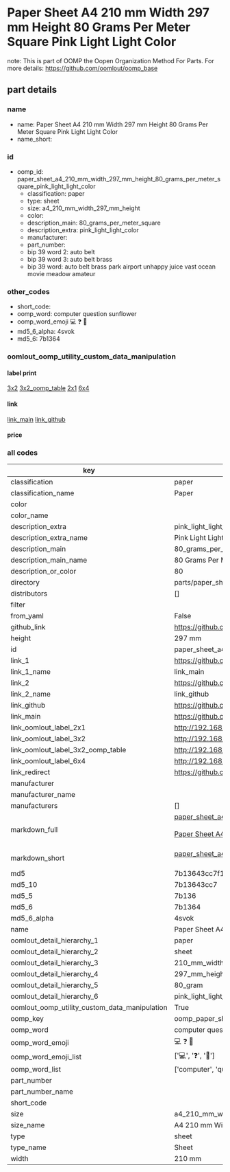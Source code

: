 # Paper Sheet A4 210 mm Width 297 mm Height 80 Grams Per Meter Square Pink Light Light Color  

note: This is part of OOMP the Oopen Organization Method For Parts. For more details: https://github.com/oomlout/oomp_base

##  part details
  







### name
* name: Paper Sheet A4 210 mm Width 297 mm Height 80 Grams Per Meter Square Pink Light Light Color
* name_short: 
### id
* oomp_id: paper_sheet_a4_210_mm_width_297_mm_height_80_grams_per_meter_square_pink_light_light_color
  * classification: paper
  * type: sheet
  * size: a4_210_mm_width_297_mm_height
  * color: 
  * description_main: 80_grams_per_meter_square
  * description_extra: pink_light_light_color
  * manufacturer: 
  * part_number: 
  * bip 39 word 2: auto belt
  * bip 39 word 3: auto belt brass
  * bip 39 word: auto belt brass park airport unhappy juice vast ocean movie meadow amateur

### other_codes
* short_code: 
* oomp_word: computer question sunflower
* oomp_word_emoji :computer: :question: :sunflower:
* md5_6_alpha: 4svok
* md5_6: 7b1364






### oomlout_oomp_utility_custom_data_manipulation
#### label print
[3x2](http://192.168.1.245:1112/?label=oomp%204svok)
[3x2_oomp_table](http://192.168.1.108:1112/?label=oomp%204svok)
[2x1](http://192.168.1.242:1112/?label=oomp%204svok)
[6x4](http://192.168.1.55:1112/?label=oomp%204svok)    

#### link

[link_main](https://github.com/oomlout/oomlout_oomp_version_1_messy/tree/main/parts/paper_sheet_a4_210_mm_width_297_mm_height_80_grams_per_meter_square_pink_light_light_color) [link_github](https://github.com/oomlout/oomlout_oomp_version_1_messy/tree/main/parts/paper_sheet_a4_210_mm_width_297_mm_height_80_grams_per_meter_square_pink_light_light_color)                             

#### price







### all codes 
| key | value |  
| --- | --- |  
| classification | paper |  
| classification_name | Paper |  
| color |  |  
| color_name |  |  
| description_extra | pink_light_light_color |  
| description_extra_name | Pink Light Light Color |  
| description_main | 80_grams_per_meter_square |  
| description_main_name | 80 Grams Per Meter Square |  
| description_or_color | 80 |  
| directory | parts/paper_sheet_a4_210_mm_width_297_mm_height_80_grams_per_meter_square_pink_light_light_color |  
| distributors | [] |  
| filter |  |  
| from_yaml | False |  
| github_link | https://github.com/oomlout/oomlout_oomp_part_src/tree/main/parts/paper_sheet_a4_210_mm_width_297_mm_height_80_grams_per_meter_square_pink_light_light_color |  
| height | 297 mm |  
| id | paper_sheet_a4_210_mm_width_297_mm_height_80_grams_per_meter_square_pink_light_light_color |  
| link_1 | https://github.com/oomlout/oomlout_oomp_version_1_messy/tree/main/parts/paper_sheet_a4_210_mm_width_297_mm_height_80_grams_per_meter_square_pink_light_light_color |  
| link_1_name | link_main |  
| link_2 | https://github.com/oomlout/oomlout_oomp_version_1_messy/tree/main/parts/paper_sheet_a4_210_mm_width_297_mm_height_80_grams_per_meter_square_pink_light_light_color |  
| link_2_name | link_github |  
| link_github | https://github.com/oomlout/oomlout_oomp_version_1_messy/tree/main/parts/paper_sheet_a4_210_mm_width_297_mm_height_80_grams_per_meter_square_pink_light_light_color |  
| link_main | https://github.com/oomlout/oomlout_oomp_version_1_messy/tree/main/parts/paper_sheet_a4_210_mm_width_297_mm_height_80_grams_per_meter_square_pink_light_light_color |  
| link_oomlout_label_2x1 | http://192.168.1.242:1112/?label=oomp%204svok |  
| link_oomlout_label_3x2 | http://192.168.1.245:1112/?label=oomp%204svok |  
| link_oomlout_label_3x2_oomp_table | http://192.168.1.108:1112/?label=oomp%204svok |  
| link_oomlout_label_6x4 | http://192.168.1.55:1112/?label=oomp%204svok |  
| link_redirect | https://github.com/oomlout/oomlout_oomp_version_1_messy/tree/main/parts/paper_sheet_a4_210_mm_width_297_mm_height_80_grams_per_meter_square_pink_light_light_color |  
| manufacturer |  |  
| manufacturer_name |  |  
| manufacturers | [] |  
| markdown_full | [paper_sheet_a4_210_mm_width_297_mm_height_80_grams_per_meter_square_pink_light_light_color](none)<br>[](none)<br>[Paper Sheet A4 210 Mm Width 297 Mm Height 80 Grams Per Meter Square Pink Light Light Color](none)<br><br> |  
| markdown_short | [paper_sheet_a4_210_mm_width_297_mm_height_80_grams_per_meter_square_pink_light_light_color](none)<br><br> |  
| md5 | 7b13643cc7f1af1bb502ca043645387c |  
| md5_10 | 7b13643cc7 |  
| md5_5 | 7b136 |  
| md5_6 | 7b1364 |  
| md5_6_alpha | 4svok |  
| name | Paper Sheet A4 210 mm Width 297 mm Height 80 Grams Per Meter Square Pink Light Light Color |  
| oomlout_detail_hierarchy_1 | paper |  
| oomlout_detail_hierarchy_2 | sheet |  
| oomlout_detail_hierarchy_3 | 210_mm_width |  
| oomlout_detail_hierarchy_4 | 297_mm_height |  
| oomlout_detail_hierarchy_5 | 80_gram |  
| oomlout_detail_hierarchy_6 | pink_light_light_color |  
| oomlout_oomp_utility_custom_data_manipulation | True |  
| oomp_key | oomp_paper_sheet_a4_210_mm_width_297_mm_height_80_grams_per_meter_square_pink_light_light_color |  
| oomp_word | computer question sunflower |  
| oomp_word_emoji | :computer: :question: :sunflower: |  
| oomp_word_emoji_list | [':computer:', ':question:', ':sunflower:'] |  
| oomp_word_list | ['computer', 'question', 'sunflower'] |  
| part_number |  |  
| part_number_name |  |  
| short_code |  |  
| size | a4_210_mm_width_297_mm_height |  
| size_name | A4 210 mm Width 297 mm Height |  
| type | sheet |  
| type_name | Sheet |  
| width | 210 mm |  
